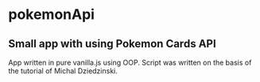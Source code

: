# pokemonApi

## Small app with using Pokemon Cards API

App written in pure vanilla.js using OOP.
Script was written on the basis of the tutorial of Michal Dziedzinski.
